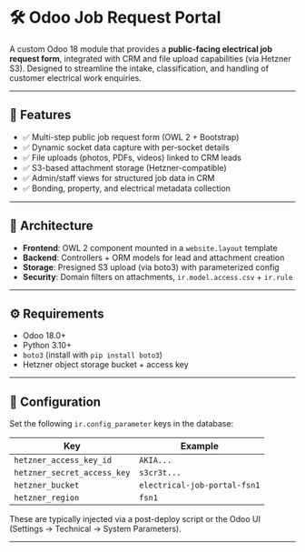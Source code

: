 # 🛠️ Odoo Job Request Portal

A custom Odoo 18 module that provides a **public-facing electrical job request form**, integrated with CRM and file upload capabilities (via Hetzner S3). Designed to streamline the intake, classification, and handling of customer electrical work enquiries.

---

## 🚀 Features

- ✅ Multi-step public job request form (OWL 2 + Bootstrap)
- ✅ Dynamic socket data capture with per-socket details
- ✅ File uploads (photos, PDFs, videos) linked to CRM leads
- ✅ S3-based attachment storage (Hetzner-compatible)
- ✅ Admin/staff views for structured job data in CRM
- ✅ Bonding, property, and electrical metadata collection

---

## 🧠 Architecture

- **Frontend**: OWL 2 component mounted in a `website.layout` template
- **Backend**: Controllers + ORM models for lead and attachment creation
- **Storage**: Presigned S3 upload (via boto3) with parameterized config
- **Security**: Domain filters on attachments, `ir.model.access.csv` + `ir.rule`

---

## ⚙️ Requirements

- Odoo 18.0+
- Python 3.10+
- `boto3` (install with `pip install boto3`)
- Hetzner object storage bucket + access key

---

## 🔧 Configuration

Set the following `ir.config_parameter` keys in the database:

| Key                          | Example                          |
|-----------------------------|----------------------------------|
| `hetzner_access_key_id`     | `AKIA...`                        |
| `hetzner_secret_access_key` | `s3cr3t...`                      |
| `hetzner_bucket`            | `electrical-job-portal-fsn1`     |
| `hetzner_region`            | `fsn1`                           |

These are typically injected via a post-deploy script or the Odoo UI (Settings → Technical → System Parameters).

---

